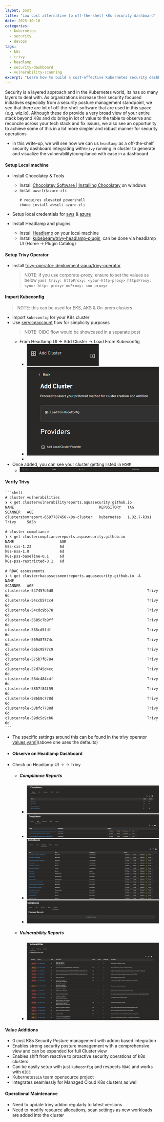 ```yaml
---
layout: post
title: "Low cost alternative to off-the-shelf k8s security dashboard"
date: 2025-10-10
categories: 
  - kubernetes
  - security
  - devops
tags: 
  - k8s
  - trivy
  - headlamp
  - security-dashboard
  - vulnerability-scanning
excerpt: "Learn how to build a cost-effective Kubernetes security dashboard using Headlamp and Trivy as an alternative to expensive off-the-shelf solutions."
---
```

Security is a layered approach and in the Kubernetes world, its has so many layers to deal with. As organizations increase their security focused initiatives especially from a security posture management standpoint, we see that there are lot of off-the-shell software that are used in this space. (e.g. wiz.io). Although these do provide a very broad view of your entire stack beyond K8s and do bring in lot of value to the table to observe and reconcile across your tech stack and fix issues, we also see an opportunity to achieve some of this in a lot more simpler and robust manner for security operations
- In this write-up, we will see how we can us `headlamp` as a off-the-shelf security dashboard integrating with`trivy` running in cluster to generate and visualize the vulnerability/compliance with ease in a dashboard

#### Setup Local machine
- Install Chocolatey & Tools
	- Install [Chocolatey Software | Installing Chocolatey](https://chocolatey.org/install) on windows
	- Install `awscli`/`azure-cli`
		```shell
		# requires elevated powershell 
		choco install awscli azure-cli
		```
- Setup local credentials for [aws](https://docs.aws.amazon.com/cli/latest/userguide/getting-started-quickstart.html) & [azure](https://learn.microsoft.com/en-us/cli/azure/authenticate-azure-cli?view=azure-cli-latest)

- Install Headlamp and plugins
	- Install [Headlamp](https://headlamp.dev/) on your local machine
	- Install [kubebeam/trivy-headlamp-plugin](https://github.com/kubebeam/trivy-headlamp-plugin), can be done via headlamp UI (Home -> Plugin Catalog)

#### Setup Trivy Operator
- Install [trivy-operator· deployment-aqua/trivy-operator](https://artifacthub.io/packages/helm/trivy-operator/trivy-operator)
	> NOTE: if you use corporate-proxy, ensure to set the values as below
		```yaml
		trivy:
			httpProxy: <your-http-proxy>
			httpsProxy: <your-https-proxy>
			noProxy: <no-proxy>
		```

#### Import Kubeconfig
> NOTE: this can be used for EKS, AKS & On-prem clusters

- Import `kubeconfig` for your K8s cluster
- Use [serviceaccount](https://headlamp.dev/docs/latest/installation/#create-a-service-account-token) flow for simplicity purposes
	> NOTE: OIDC flow would be showcased in a separate post  
	- From Headlamp UI -> Add Cluster -> Load From Kubeconfig
		- ![Headlamp Add Cluster](/assets/image_1758878520002_0.png)
		- ![Load From Kubeconfig](/assets/image_1758878566648_0.png)
		-
- Once added, you can see your cluster getting listed in `HOME`
	- ![Cluster Listed in Home](/assets/image_1758878628349_0.png)

#### Verify Trivy
	```shell
	# cluster vulnerabilities
	❯ k get clustervulnerabilityreports.aquasecurity.github.io
	NAME                                       REPOSITORY   TAG           SCANNER   AGE
	clustersbomreport-6597787456-k8s-cluster   kubernetes   1.32.7-k3s1   Trivy     5d5h
	
	# cluster compliance
	❯ k get clustercompliancereports.aquasecurity.github.io
	NAME                     AGE
	k8s-cis-1.23             6d
	k8s-nsa-1.0              6d
	k8s-pss-baseline-0.1     6d
	k8s-pss-restricted-0.1   6d
	
	# RBAC assessments
	❯ k get clusterrbacassessmentreports.aquasecurity.github.io -A
	NAME                                                             SCANNER   AGE
	clusterrole-547457d6d8                                           Trivy     6d
	clusterrole-54ccb57cc4                                           Trivy     6d
	clusterrole-54cdc9b678                                           Trivy     6d
	clusterrole-5585c7b9ff                                           Trivy     6d
	clusterrole-565cd5fdf                                            Trivy     6d
	clusterrole-569d87574c                                           Trivy     6d
	clusterrole-56bc9577c9                                           Trivy     6d
	clusterrole-575b7f6784                                           Trivy     6d
	clusterrole-57d745d4cc                                           Trivy     6d
	clusterrole-584c484c4f                                           Trivy     6d
	clusterrole-5857f84f59                                           Trivy     6d
	clusterrole-586b8c778d                                           Trivy     6d
	clusterrole-58bfc7788d                                           Trivy     6d
	clusterrole-59dc5c9cb6                                           Trivy     6d
	```
- The specific settings around this can be found in the trivy operator [values.yaml](https://artifacthub.io/packages/helm/trivy-operator/trivy-operator?modal=values&path=operator.vulnerabilityScannerEnabled)](above one uses the defaults)
- #### Observe on Headlamp Dashboard
- Check on Headlamp UI -> <your-cluster> -> Trivy
	- ##### Compliance Reports
		- ![Compliance Reports Overview](/assets/image_1758879507809_0.png)
		- ![Compliance Report Details](/assets/image_1758879532544_0.png)
		- ![Compliance Report Analysis](/assets/image_1758879574806_0.png)
		- ![Compliance Report Results](/assets/image_1758879598485_0.png)
	- ##### Vulnerability Reports
		- ![Vulnerability Reports](/assets/image_1758879654311_0.png)
		
#### Value Additions
- 0 cost K8s Security Posture management with addon based integration
- Enables strong security posture management with a comprehensive view and can be expanded for full Cluster view
- Enables shift from reactive to proactive security operations of k8s clusters
- Can be easily setup with just `kubeconfig` and respects `RBAC` and works with `OIDC`
- Kubernetes`SIG` team opensource project
- Integrates seamlessly for Managed Cloud K8s clusters as well

#### Operational Maintenance
- Need to update trivy addon regularly to latest versions
- Need to modify resource allocations, scan settings as new workloads are added into the cluster
